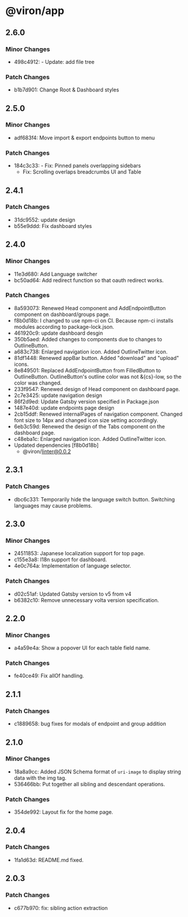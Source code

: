 # @viron/app

## 2.6.0

### Minor Changes

- 498c4912: - Update: add file tree

### Patch Changes

- b1b7d901: Change Root & Dashboard styles

## 2.5.0

### Minor Changes

- adf683f4: Move import & export endpoints button to menu

### Patch Changes

- 184c3c33: - Fix: Pinned panels overlapping sidebars
  - Fix: Scrolling overlaps breadcrumbs UI and Table

## 2.4.1

### Patch Changes

- 31dc9552: update design
- b55e9ddd: Fix dashboard styles

## 2.4.0

### Minor Changes

- 11e3d680: Add Language switcher
- bc50ad64: Add redirect function so that oauth redirect works.

### Patch Changes

- 8a593073: Renewed Head component and AddEndpointButton component on dashboard/groups page.
- f8b0d18b: I changed to use npm-ci on CI.
  Because npm-ci installs modules according to package-lock.json.
- 461920c9: update dashboard desgin
- 350b5aed: Added changes to components due to changes to OutlineButton.
- a683c738: Enlarged navigation icon.
  Added OutlineTwitter icon.
- 81df1448: Renewed appBar button.
  Added "download" and "upload" icons.
- 8e849501: Replaced AddEndpointButton from FilledButton to OutlineButton.
  OutlineButton's outline color was not &{cs}-low, so the color was changed.
- 233f9547: Renewed design of Head component on dashboard page.
- 2c7e3425: update navigation design
- 86f2d9ed: Update Gatsby version specified in Package.json
- 1487e40d: update endpoints page design
- 2cb15ddf: Renewed internalPages of navigation component.
  Changed font size to 14px and changed icon size setting accordingly.
- 6eb3c59d: Renewed the design of the Tabs component on the dashboard page.
- c48eba1c: Enlarged navigation icon.
  Added OutlineTwitter icon.
- Updated dependencies [f8b0d18b]
  - @viron/linter@0.0.2

## 2.3.1

### Patch Changes

- dbc6c331: Temporarily hide the language switch button.
  Switching languages may cause problems.

## 2.3.0

### Minor Changes

- 24511853: Japanese localization support for top page.
- c155e3a8: I18n support for dashboard.
- 4e0c764a: Implementation of language selector.

### Patch Changes

- d02c51af: Updated Gatsby version to v5 from v4
- b6382c10: Remove unnecessary volta version specification.

## 2.2.0

### Minor Changes

- a4a59e4a: Show a popover UI for each table field name.

### Patch Changes

- fe40ce49: Fix allOf handling.

## 2.1.1

### Patch Changes

- c1889658: bug fixes for modals of endpoint and group addition

## 2.1.0

### Minor Changes

- 18a8a9cc: Added JSON Schema format of `uri-image` to display string data with the img tag.
- 536466bb: Put together all sibling and descendant operations.

### Patch Changes

- 354de992: Layout fix for the home page.

## 2.0.4

### Patch Changes

- 1fa1d63d: README.md fixed.

## 2.0.3

### Patch Changes

- c677b970: fix: sibling action extraction
